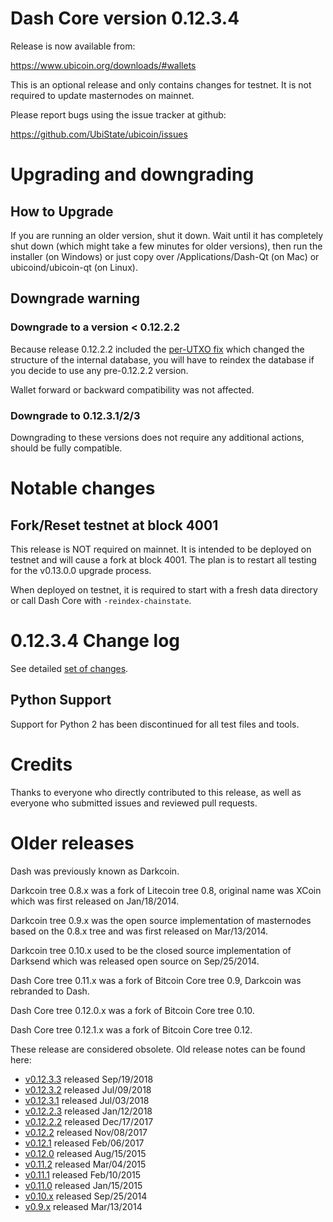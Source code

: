 Dash Core version 0.12.3.4
==========================

Release is now available from:

  <https://www.ubicoin.org/downloads/#wallets>

This is an optional release and only contains changes for testnet. It is not required to update masternodes on mainnet.

Please report bugs using the issue tracker at github:

  <https://github.com/UbiState/ubicoin/issues>


Upgrading and downgrading
=========================

How to Upgrade
--------------

If you are running an older version, shut it down. Wait until it has completely
shut down (which might take a few minutes for older versions), then run the
installer (on Windows) or just copy over /Applications/Dash-Qt (on Mac) or
ubicoind/ubicoin-qt (on Linux).

Downgrade warning
-----------------

### Downgrade to a version < 0.12.2.2

Because release 0.12.2.2 included the [per-UTXO fix](release-notes/ubicoin/release-notes-0.12.2.2.md#per-utxo-fix)
which changed the structure of the internal database, you will have to reindex
the database if you decide to use any pre-0.12.2.2 version.

Wallet forward or backward compatibility was not affected.

### Downgrade to 0.12.3.1/2/3

Downgrading to these versions does not require any additional actions, should be
fully compatible.


Notable changes
===============

Fork/Reset testnet at block 4001
--------------------------------

This release is NOT required on mainnet. It is intended to be deployed on testnet and will cause a fork at block 4001.
The plan is to restart all testing for the v0.13.0.0 upgrade process.

When deployed on testnet, it is required to start with a fresh data directory or call Dash Core with `-reindex-chainstate`.

0.12.3.4 Change log
===================

See detailed [set of changes](https://github.com/UbiState/ubicoin/compare/v0.12.3.3...UbiState:v0.12.3.4).

Python Support
--------------

Support for Python 2 has been discontinued for all test files and tools.

Credits
=======

Thanks to everyone who directly contributed to this release,
as well as everyone who submitted issues and reviewed pull requests.


Older releases
==============

Dash was previously known as Darkcoin.

Darkcoin tree 0.8.x was a fork of Litecoin tree 0.8, original name was XCoin
which was first released on Jan/18/2014.

Darkcoin tree 0.9.x was the open source implementation of masternodes based on
the 0.8.x tree and was first released on Mar/13/2014.

Darkcoin tree 0.10.x used to be the closed source implementation of Darksend
which was released open source on Sep/25/2014.

Dash Core tree 0.11.x was a fork of Bitcoin Core tree 0.9,
Darkcoin was rebranded to Dash.

Dash Core tree 0.12.0.x was a fork of Bitcoin Core tree 0.10.

Dash Core tree 0.12.1.x was a fork of Bitcoin Core tree 0.12.

These release are considered obsolete. Old release notes can be found here:

- [v0.12.3.3](https://github.com/UbiState/ubicoin/blob/master/doc/release-notes/ubicoin/release-notes-0.12.3.3.md) released Sep/19/2018
- [v0.12.3.2](https://github.com/UbiState/ubicoin/blob/master/doc/release-notes/ubicoin/release-notes-0.12.3.2.md) released Jul/09/2018
- [v0.12.3.1](https://github.com/UbiState/ubicoin/blob/master/doc/release-notes/ubicoin/release-notes-0.12.3.1.md) released Jul/03/2018
- [v0.12.2.3](https://github.com/UbiState/ubicoin/blob/master/doc/release-notes/ubicoin/release-notes-0.12.2.3.md) released Jan/12/2018
- [v0.12.2.2](https://github.com/UbiState/ubicoin/blob/master/doc/release-notes/ubicoin/release-notes-0.12.2.2.md) released Dec/17/2017
- [v0.12.2](https://github.com/UbiState/ubicoin/blob/master/doc/release-notes/ubicoin/release-notes-0.12.2.md) released Nov/08/2017
- [v0.12.1](https://github.com/UbiState/ubicoin/blob/master/doc/release-notes/ubicoin/release-notes-0.12.1.md) released Feb/06/2017
- [v0.12.0](https://github.com/UbiState/ubicoin/blob/master/doc/release-notes/ubicoin/release-notes-0.12.0.md) released Aug/15/2015
- [v0.11.2](https://github.com/UbiState/ubicoin/blob/master/doc/release-notes/ubicoin/release-notes-0.11.2.md) released Mar/04/2015
- [v0.11.1](https://github.com/UbiState/ubicoin/blob/master/doc/release-notes/ubicoin/release-notes-0.11.1.md) released Feb/10/2015
- [v0.11.0](https://github.com/UbiState/ubicoin/blob/master/doc/release-notes/ubicoin/release-notes-0.11.0.md) released Jan/15/2015
- [v0.10.x](https://github.com/UbiState/ubicoin/blob/master/doc/release-notes/ubicoin/release-notes-0.10.0.md) released Sep/25/2014
- [v0.9.x](https://github.com/UbiState/ubicoin/blob/master/doc/release-notes/ubicoin/release-notes-0.9.0.md) released Mar/13/2014

